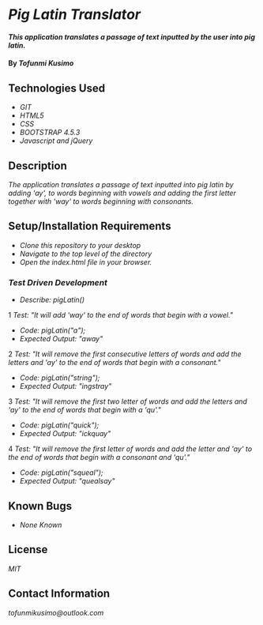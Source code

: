 # _Pig Latin Translator_

#### _This application translates a passage of text inputted by the user into pig latin._

#### By _**Tofunmi Kusimo**_

## Technologies Used

* _GIT_
* _HTML5_
* _CSS_
* _BOOTSTRAP 4.5.3_
* _Javascript and jQuery_


## Description

_The application translates a passage of text inputted into pig latin by adding 'ay', to words beginning with vowels and adding the first letter together with 'way' to words beginning with consonants._

## Setup/Installation Requirements

* _Clone this repository to your desktop_
* _Navigate to the top level of the directory_
* _Open the index.html file in your browser._


### _Test Driven Development_
* _Describe: pigLatin()_

1 _Test: "It will add 'way' to the end of words that begin with a vowel."_
* _Code: pigLatin("a");_
* _Expected Output: "away"_


2 _Test: "It will remove the first consecutive letters of  words and add the letters and 'ay' to the end of words that begin with a consonant."_
* _Code: pigLatin("string");_
* _Expected Output: "ingstray"_


3 _Test: "It will remove the first two letter of words and add the letters and 'ay' to the end of words that begin with a 'qu'."_
* _Code: pigLatin("quick");_
* _Expected Output: "ickquay"_

4 _Test: "It will remove the first letter of words and add the letter and 'ay' to the end of words that begin with a consonant and 'qu'."_
* _Code: pigLatin("squeal");_
* _Expected Output: "quealsay"_

## Known Bugs

* _None Known_


## License

_MIT_

## Contact Information

_tofunmikusimo@outlook.com_



